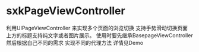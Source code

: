 # sxkPageViewController
利用UIPageViewController 来实现多个页面的浏览切换 支持手势滑动切换页面 上方的标题支持纯文字或者图片展示。
使用时要先继承BasepageViewController 然后根据自己不同的需求 实现不同的代理方法 详情见Demo
